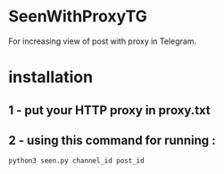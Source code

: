 # SeenWithProxyTG
For increasing view of post with proxy in Telegram.

# installation


<h2>1 - put your HTTP proxy in proxy.txt</h2>
<h2>2 - using this command for running :</h2>

```
python3 seen.py channel_id post_id
```
